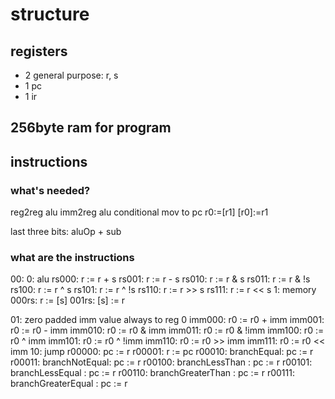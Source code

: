 # structure
## registers
- 2 general purpose: r, s
- 1 pc
- 1 ir
## 256byte ram for program
## instructions
### what's needed?
reg2reg alu
imm2reg alu
conditional mov to pc
r0:=[r1]
[r0]:=r1

last three bits: aluOp + sub
### what are the instructions
00:
  0: alu
   rs000: r := r +  s
   rs001: r := r -  s
   rs010: r := r &  s
   rs011: r := r & !s
   rs100: r := r ^  s
   rs101: r := r ^ !s
   rs110: r := r >> s
   rs111: r := r << s
  1: memory
   000rs: r := [s]
   001rs: [s] := r

01: zero padded imm value always to reg 0
  imm000: r0 := r0 +  imm
  imm001: r0 := r0 -  imm
  imm010: r0 := r0 &  imm
  imm011: r0 := r0 & !imm
  imm100: r0 := r0 ^  imm
  imm101: r0 := r0 ^ !imm
  imm110: r0 := r0 >> imm
  imm111: r0 := r0 << imm
10: jump
  r00000: pc := r
  r00001: r := pc
  r00010: branchEqual: pc := r
  r00011: branchNotEqual: pc := r
  r00100: branchLessThan : pc := r
  r00101: branchLessEqual : pc := r
  r00110: branchGreaterThan : pc := r
  r00111: branchGreaterEqual : pc := r
